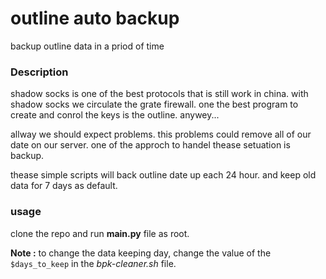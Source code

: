# outline auto backup

backup outline data in a priod of time

### Description

shadow socks is one of the best protocols that is still work in china.
with shadow socks we circulate the grate firewall. one the best program to
create and conrol the keys is the outline. anywey...

allway we should expect problems. this problems could remove all of our date
on our server. one of the approch to handel thease setuation is backup.

thease simple scripts will back outline date up each 24 hour. and keep old data
for 7 days as default.


### usage

clone the repo and run **main.py** file as root.

**Note :** to change the data keeping day, change the value of the `$days_to_keep` in the
*bpk-cleaner.sh* file.




